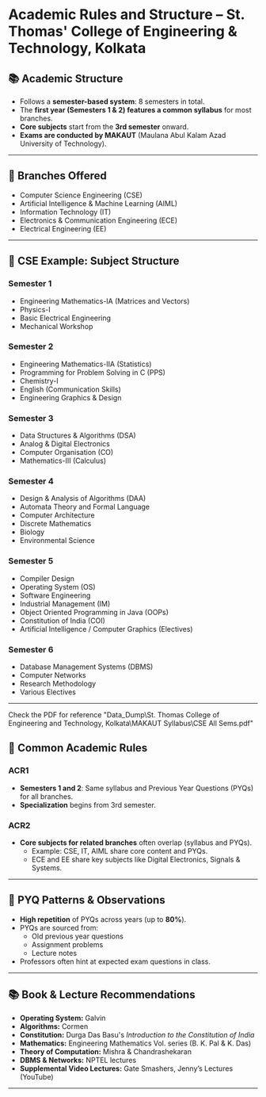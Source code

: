 # Academic Rules and Structure – St. Thomas' College of Engineering & Technology, Kolkata

## 📚 Academic Structure

- Follows a **semester-based system**: 8 semesters in total.
- The **first year (Semesters 1 & 2) features a common syllabus** for most branches.
- **Core subjects** start from the **3rd semester** onward.
- **Exams are conducted by MAKAUT** (Maulana Abul Kalam Azad University of Technology).

---

## 📂 Branches Offered

- Computer Science Engineering (CSE)
- Artificial Intelligence & Machine Learning (AIML)
- Information Technology (IT)
- Electronics & Communication Engineering (ECE)
- Electrical Engineering (EE)

---

## 📘 CSE Example: Subject Structure

### Semester 1
- Engineering Mathematics-IA (Matrices and Vectors)
- Physics-I
- Basic Electrical Engineering
- Mechanical Workshop

### Semester 2
- Engineering Mathematics-IIA (Statistics)
- Programming for Problem Solving in C (PPS)
- Chemistry-I
- English (Communication Skills)
- Engineering Graphics & Design

### Semester 3
- Data Structures & Algorithms (DSA)
- Analog & Digital Electronics 
- Computer Organisation (CO)
- Mathematics-III (Calculus)

### Semester 4
- Design & Analysis of Algorithms (DAA)
- Automata Theory and Formal Language
- Computer Architecture
- Discrete Mathematics
- Biology
- Environmental Science

### Semester 5
- Compiler Design
- Operating System (OS)
- Software Engineering
- Industrial Management (IM)
- Object Oriented Programming in Java (OOPs)
- Constitution of India (COI)
- Artificial Intelligence / Computer Graphics (Electives)

### Semester 6
- Database Management Systems (DBMS)
- Computer Networks
- Research Methodology
- Various Electives

---
Check the PDF for reference
"Data_Dump\St. Thomas College of Engineering and Technology, Kolkata\MAKAUT Syllabus\CSE All Sems.pdf"

## 🧾 Common Academic Rules

### ACR1
- **Semesters 1 and 2**: Same syllabus and Previous Year Questions (PYQs) for all branches.
- **Specialization** begins from 3rd semester.

### ACR2
- **Core subjects for related branches** often overlap (syllabus and PYQs).
  - Example: CSE, IT, AIML share core content and PYQs.
  - ECE and EE share key subjects like Digital Electronics, Signals & Systems.

---

## 🧠 PYQ Patterns & Observations

- **High repetition** of PYQs across years (up to **80%**).
- PYQs are sourced from:
  - Old previous year questions
  - Assignment problems
  - Lecture notes
- Professors often hint at expected exam questions in class.

---

## 📚 Book & Lecture Recommendations

- **Operating System:** Galvin
- **Algorithms:** Cormen
- **Constitution:** Durga Das Basu's *Introduction to the Constitution of India*
- **Mathematics:** Engineering Mathematics Vol. series (B. K. Pal & K. Das)
- **Theory of Computation:** Mishra & Chandrashekaran
- **DBMS & Networks:** NPTEL lectures
- **Supplemental Video Lectures:** Gate Smashers, Jenny’s Lectures (YouTube)

---

